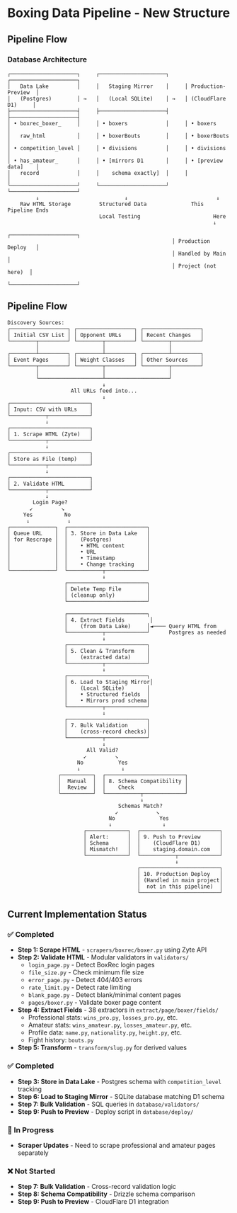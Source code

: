 # Boxing Data Pipeline - New Structure

## Pipeline Flow

### Database Architecture

```
┌─────────────────────┐     ┌─────────────────────┐     ┌─────────────────────┐
│   Data Lake         │     │   Staging Mirror    │     │ Production-Preview  │
│   (Postgres)        │ →   │   (Local SQLite)    │ →   │ (CloudFlare D1)     │
├─────────────────────┤     ├─────────────────────┤     ├─────────────────────┤
│ • boxrec_boxer_     │     │ • boxers            │     │ • boxers            │
│   raw_html          │     │ • boxerBouts        │     │ • boxerBouts        │
│ • competition_level │     │ • divisions         │     │ • divisions         │
│ • has_amateur_      │     │ • [mirrors D1       │     │ • [preview data]    │
│   record            │     │    schema exactly]  │     │                     │
└─────────────────────┘     └─────────────────────┘     └─────────────────────┘
         ↓                           ↓                            ↓
    Raw HTML Storage         Structured Data              This Pipeline Ends
                             Local Testing                       Here
                                                                 ↓
                                                    ┌─────────────────────┐
                                                    │ Production Deploy   │
                                                    │ Handled by Main     │
                                                    │ Project (not here)  │
                                                    └─────────────────────┘
```

## Pipeline Flow

```
Discovery Sources:
┌──────────────────┐ ┌──────────────────┐ ┌──────────────────┐
│ Initial CSV List │ │ Opponent URLs    │ │ Recent Changes   │
└────────┬─────────┘ └────────┬─────────┘ └────────┬─────────┘
         │                    │                    │
┌────────┴─────────┐ ┌────────┴─────────┐ ┌────────┴─────────┐
│ Event Pages      │ │ Weight Classes   │ │ Other Sources    │
└────────┬─────────┘ └────────┬─────────┘ └────────┬─────────┘
         │                    │                    │
         └────────────────────┴────────────────────┘
                              ↓
                    All URLs feed into...
                              ↓
┌─────────────────────────┐
│ Input: CSV with URLs    │
└───────────┬─────────────┘
            ↓
┌─────────────────────────┐
│ 1. Scrape HTML (Zyte)   │
└───────────┬─────────────┘
            ↓
┌─────────────────────────┐
│ Store as File (temp)    │
└───────────┬─────────────┘
            ↓
┌─────────────────────────┐
│ 2. Validate HTML        │
└───────────┬─────────────┘
            ↓
        Login Page?
       ↙         ↘
     Yes          No
      ↓            ↓
┌──────────────┐  ┌─────────────────────────┐
│ Queue URL    │  │ 3. Store in Data Lake   │
│ for Rescrape │  │    (Postgres)           │
│              │  │    • HTML content       │
│              │  │    • URL                │
│              │  │    • Timestamp          │
│              │  │    • Change tracking    │
└──────────────┘  └───────────┬─────────────┘
                              ↓
                  ┌─────────────────────────┐
                  │ Delete Temp File        │
                  │ (cleanup only)          │
                  └─────────────────────────┘
                              
                  ┌─────────────────────────┐
                  │ 4. Extract Fields        │
                  │    (from Data Lake)     │◄──── Query HTML from
                  └───────────┬─────────────┘      Postgres as needed
                              ↓
                  ┌─────────────────────────┐
                  │ 5. Clean & Transform    │
                  │    (extracted data)     │
                  └───────────┬─────────────┘
                              ↓
                  ┌─────────────────────────┐
                  │ 6. Load to Staging Mirror│
                  │    (Local SQLite)       │
                  │    • Structured fields  │
                  │    • Mirrors prod schema│
                  └───────────┬─────────────┘
                              ↓
                  ┌─────────────────────────┐
                  │ 7. Bulk Validation      │
                  │    (cross-record checks)│
                  └───────────┬─────────────┘
                              ↓
                         All Valid?
                        ↙         ↘
                      No           Yes
                      ↓             ↓
                ┌──────────┐  ┌─────────────────────────┐
                │  Manual  │  │ 8. Schema Compatibility │
                │  Review  │  │    Check                │
                └──────────┘  └───────────┬─────────────┘
                                          ↓
                                   Schemas Match?
                                  ↙            ↘
                                No              Yes
                                ↓                ↓
                        ┌─────────────┐  ┌─────────────────────────┐
                        │ Alert:      │  │ 9. Push to Preview      │
                        │ Schema      │  │    (CloudFlare D1)      │
                        │ Mismatch!   │  │    staging.domain.com   │
                        └─────────────┘  └───────────┬─────────────┘
                                                     ↓
                                         ┌─────────────────────────┐
                                         │ 10. Production Deploy   │
                                         │ (Handled in main project│
                                         │  not in this pipeline)  │
                                         └─────────────────────────┘
```

## Current Implementation Status

### ✅ Completed
- **Step 1: Scrape HTML** - `scrapers/boxrec/boxer.py` using Zyte API
- **Step 2: Validate HTML** - Modular validators in `validators/`
  - `login_page.py` - Detect BoxRec login pages
  - `file_size.py` - Check minimum file size
  - `error_page.py` - Detect 404/403 errors
  - `rate_limit.py` - Detect rate limiting
  - `blank_page.py` - Detect blank/minimal content pages
  - `pages/boxer.py` - Validate boxer page content
- **Step 4: Extract Fields** - 38 extractors in `extract/page/boxer/fields/`
  - Professional stats: `wins_pro.py`, `losses_pro.py`, etc.
  - Amateur stats: `wins_amateur.py`, `losses_amateur.py`, etc.
  - Profile data: `name.py`, `nationality.py`, `height.py`, etc.
  - Fight history: `bouts.py`
- **Step 5: Transform** - `transform/slug.py` for derived values

### ✅ Completed  
- **Step 3: Store in Data Lake** - Postgres schema with `competition_level` tracking
- **Step 6: Load to Staging Mirror** - SQLite database matching D1 schema
- **Step 7: Bulk Validation** - SQL queries in `database/validators/`
- **Step 9: Push to Preview** - Deploy script in `database/deploy/`

### 🚧 In Progress
- **Scraper Updates** - Need to scrape professional and amateur pages separately

### ❌ Not Started
- **Step 7: Bulk Validation** - Cross-record validation logic
- **Step 8: Schema Compatibility** - Drizzle schema comparison
- **Step 9: Push to Preview** - CloudFlare D1 integration